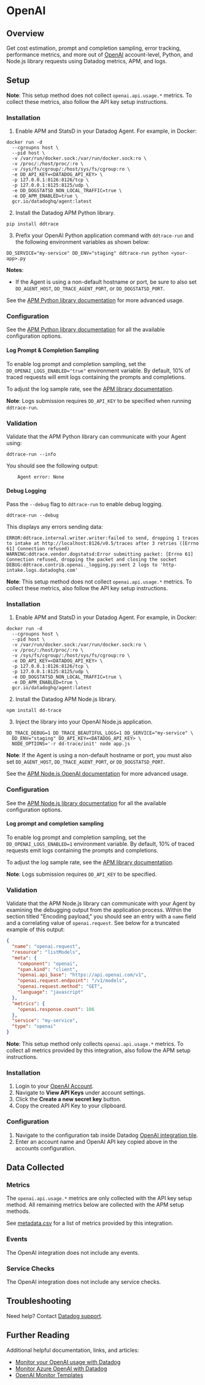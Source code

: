 # OpenAI

## Overview

Get cost estimation, prompt and completion sampling, error tracking, performance metrics, and more out of [OpenAI][1] account-level, Python, and Node.js library requests using Datadog metrics, APM, and logs.

## Setup


<!-- xxx tabs xxx -->
<!-- xxx tab "Python" xxx -->

**Note**: This setup method does not collect `openai.api.usage.*` metrics. To collect these metrics, also follow the API key setup instructions.

### Installation

<!-- NOTE: This section is overwritten by the OpenAI configuration component exported in -->
<!-- web-ui. Make sure to update the markdown / code there to see any changes take -->
<!-- effect on the tile. -->

1. Enable APM and StatsD in your Datadog Agent. For example, in Docker:

```shell
docker run -d
  --cgroupns host \
  --pid host \
  -v /var/run/docker.sock:/var/run/docker.sock:ro \
  -v /proc/:/host/proc/:ro \
  -v /sys/fs/cgroup/:/host/sys/fs/cgroup:ro \
  -e DD_API_KEY=<DATADOG_API_KEY> \
  -p 127.0.0.1:8126:8126/tcp \
  -p 127.0.0.1:8125:8125/udp \
  -e DD_DOGSTATSD_NON_LOCAL_TRAFFIC=true \
  -e DD_APM_ENABLED=true \
  gcr.io/datadoghq/agent:latest
```

2. Install the Datadog APM Python library.

```shell
pip install ddtrace
```


3. Prefix your OpenAI Python application command with `ddtrace-run` and the following environment variables as shown below: 

```shell
DD_SERVICE="my-service" DD_ENV="staging" ddtrace-run python <your-app>.py
```

**Notes**:
<!-- partial
{{% site-region region="us3,us5,eu,gov,ap1" %}}
- Non-US1 customers must set `DD_SITE` on the application command to the correct Datadog site parameter as specified in the table in the <a href="https://docs.datadoghq.com/getting_started/site/#access-the-datadog-site">Datadog Site</a> page (for example, `datadoghq.eu` for EU1 customers).{{% /site-region %}}
partial -->

- If the Agent is using a non-default hostname or port, be sure to also set `DD_AGENT_HOST`, `DD_TRACE_AGENT_PORT`, or `DD_DOGSTATSD_PORT`.

See the [APM Python library documentation][2] for more advanced usage.


### Configuration

See the [APM Python library documentation][3] for all the available configuration options.


#### Log Prompt & Completion Sampling

To enable log prompt and completion sampling, set the `DD_OPENAI_LOGS_ENABLED="true"` environment variable. By default, 10% of traced requests will emit logs containing the prompts and completions.

To adjust the log sample rate, see the [APM library documentation][3].

**Note**: Logs submission requires `DD_API_KEY` to be specified when running `ddtrace-run`.


### Validation

Validate that the APM Python library can communicate with your Agent using:

```shell
ddtrace-run --info
```

You should see the following output:

```
    Agent error: None
```

#### Debug Logging

Pass the `--debug` flag to `ddtrace-run` to enable debug logging.

```shell
ddtrace-run --debug
```

This displays any errors sending data:

```
ERROR:ddtrace.internal.writer.writer:failed to send, dropping 1 traces to intake at http://localhost:8126/v0.5/traces after 3 retries ([Errno 61] Connection refused)
WARNING:ddtrace.vendor.dogstatsd:Error submitting packet: [Errno 61] Connection refused, dropping the packet and closing the socket
DEBUG:ddtrace.contrib.openai._logging.py:sent 2 logs to 'http-intake.logs.datadoghq.com'
```

<!-- xxz tab xxx -->
<!-- xxx tab "Node.js" xxx -->

**Note**: This setup method does not collect `openai.api.usage.*` metrics. To collect these metrics, also follow the API key setup instructions.

### Installation

1. Enable APM and StatsD in your Datadog Agent. For example, in Docker:

```shell
docker run -d
  --cgroupns host \
  --pid host \
  -v /var/run/docker.sock:/var/run/docker.sock:ro \
  -v /proc/:/host/proc/:ro \
  -v /sys/fs/cgroup/:/host/sys/fs/cgroup:ro \
  -e DD_API_KEY=<DATADOG_API_KEY> \
  -p 127.0.0.1:8126:8126/tcp \
  -p 127.0.0.1:8125:8125/udp \
  -e DD_DOGSTATSD_NON_LOCAL_TRAFFIC=true \
  -e DD_APM_ENABLED=true \
  gcr.io/datadoghq/agent:latest
```

2. Install the Datadog APM Node.js library.

```shell
npm install dd-trace
```

3. Inject the library into your OpenAI Node.js application.

```shell
DD_TRACE_DEBUG=1 DD_TRACE_BEAUTIFUL_LOGS=1 DD_SERVICE="my-service" \
  DD_ENV="staging" DD_API_KEY=<DATADOG_API_KEY> \
  NODE_OPTIONS='-r dd-trace/init' node app.js
```

**Note**: If the Agent is using a non-default hostname or port, you must also set `DD_AGENT_HOST`, `DD_TRACE_AGENT_PORT`, or `DD_DOGSTATSD_PORT`.

See the [APM Node.js OpenAI documentation][8] for more advanced usage.

### Configuration

See the [APM Node.js library documentation][9] for all the available configuration options.


#### Log prompt and completion sampling

To enable log prompt and completion sampling, set the `DD_OPENAI_LOGS_ENABLED=1` environment variable. By default, 10% of traced requests emit logs containing the prompts and completions.

To adjust the log sample rate, see the [APM library documentation][3].

**Note**: Logs submission requires `DD_API_KEY` to be specified.


### Validation

Validate that the APM Node.js library can communicate with your Agent by examining the debugging output from the application process. Within the section titled "Encoding payload," you should see an entry with a `name` field and a correlating value of `openai.request`. See below for a truncated example of this output:

```json
{
  "name": "openai.request",
  "resource": "listModels",
  "meta": {
    "component": "openai",
    "span.kind": "client",
    "openai.api_base": "https://api.openai.com/v1",
    "openai.request.endpoint": "/v1/models",
    "openai.request.method": "GET",
    "language": "javascript"
  },
  "metrics": {
    "openai.response.count": 106
  },
  "service": "my-service",
  "type": "openai"
}
```

[8]: https://datadoghq.dev/dd-trace-js/interfaces/plugins.openai.html
[9]: https://github.com/DataDog/dd-trace-js
[3]: https://ddtrace.readthedocs.io/en/stable/integrations.html#openai

<!-- xxz tab xxx -->
<!-- xxx tab "API Key" xxx -->

**Note**: This setup method only collects `openai.api.usage.*` metrics. To collect all metrics provided by this integration, also follow the APM setup instructions.

### Installation

1. Login to your [OpenAI Account][10].
2. Navigate to **View API Keys** under account settings.
3. Click the **Create a new secret key** button.
4. Copy the created API Key to your clipboard.

### Configuration

1. Navigate to the configuration tab inside Datadog [OpenAI integration tile][11].
2. Enter an account name and OpenAI API key copied above in the accounts configuration.

<!-- xxz tab xxx -->
<!-- xxz tabs xxx -->

## Data Collected

### Metrics

The `openai.api.usage.*` metrics are only collected with the API key setup method. All remaining metrics below are collected with the APM setup methods.

See [metadata.csv][4] for a list of metrics provided by this integration.

### Events

The OpenAI integration does not include any events.

### Service Checks

The OpenAI integration does not include any service checks.


## Troubleshooting

Need help? Contact [Datadog support][5].

## Further Reading

Additional helpful documentation, links, and articles:

- [Monitor your OpenAI usage with Datadog][6]
- [Monitor Azure OpenAI with Datadog][7]
- [OpenAI Monitor Templates][12]

[1]: https://openai.com/
[2]: https://ddtrace.readthedocs.io/en/stable/installation_quickstart.html
[3]: https://ddtrace.readthedocs.io/en/stable/integrations.html#openai
[4]: https://github.com/DataDog/integrations-core/blob/master/openai/metadata.csv
[5]: https://docs.datadoghq.com/help/
[6]: https://www.datadoghq.com/blog/monitor-openai-with-datadog/
[7]: https://www.datadoghq.com/blog/monitor-azure-openai-with-datadog/
[10]: https://platform.openai.com/
[11]: https://app.datadoghq.com/integrations/openai
[12]: https://app.datadoghq.com/monitors/recommended?q=integration%3AOpenAI&only_installed=false&p=1
[13]: https://docs.datadoghq.com/getting_started/site/#access-the-datadog-site
